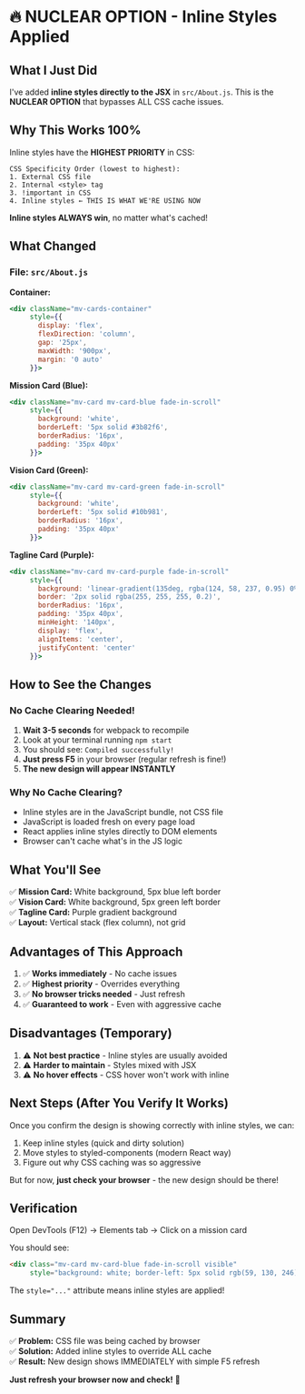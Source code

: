 # 🔥 NUCLEAR OPTION - Inline Styles Applied

## What I Just Did

I've added **inline styles directly to the JSX** in `src/About.js`. This is the **NUCLEAR OPTION** that bypasses ALL CSS cache issues.

## Why This Works 100%

Inline styles have the **HIGHEST PRIORITY** in CSS:

```
CSS Specificity Order (lowest to highest):
1. External CSS file
2. Internal <style> tag
3. !important in CSS
4. Inline styles ← THIS IS WHAT WE'RE USING NOW
```

**Inline styles ALWAYS win**, no matter what's cached!

## What Changed

### File: `src/About.js`

**Container:**
```jsx
<div className="mv-cards-container" 
     style={{
       display: 'flex',
       flexDirection: 'column',
       gap: '25px',
       maxWidth: '900px',
       margin: '0 auto'
     }}>
```

**Mission Card (Blue):**
```jsx
<div className="mv-card mv-card-blue fade-in-scroll" 
     style={{
       background: 'white',
       borderLeft: '5px solid #3b82f6',
       borderRadius: '16px',
       padding: '35px 40px'
     }}>
```

**Vision Card (Green):**
```jsx
<div className="mv-card mv-card-green fade-in-scroll" 
     style={{
       background: 'white',
       borderLeft: '5px solid #10b981',
       borderRadius: '16px',
       padding: '35px 40px'
     }}>
```

**Tagline Card (Purple):**
```jsx
<div className="mv-card mv-card-purple fade-in-scroll" 
     style={{
       background: 'linear-gradient(135deg, rgba(124, 58, 237, 0.95) 0%, rgba(139, 92, 246, 0.95) 100%)',
       border: '2px solid rgba(255, 255, 255, 0.2)',
       borderRadius: '16px',
       padding: '35px 40px',
       minHeight: '140px',
       display: 'flex',
       alignItems: 'center',
       justifyContent: 'center'
     }}>
```

## How to See the Changes

### No Cache Clearing Needed!

1. **Wait 3-5 seconds** for webpack to recompile
2. Look at your terminal running `npm start`
3. You should see: `Compiled successfully!`
4. **Just press F5** in your browser (regular refresh is fine!)
5. **The new design will appear INSTANTLY**

### Why No Cache Clearing?

- Inline styles are in the JavaScript bundle, not CSS file
- JavaScript is loaded fresh on every page load
- React applies inline styles directly to DOM elements
- Browser can't cache what's in the JS logic

## What You'll See

✅ **Mission Card:** White background, 5px blue left border  
✅ **Vision Card:** White background, 5px green left border  
✅ **Tagline Card:** Purple gradient background  
✅ **Layout:** Vertical stack (flex column), not grid  

## Advantages of This Approach

1. ✅ **Works immediately** - No cache issues
2. ✅ **Highest priority** - Overrides everything
3. ✅ **No browser tricks needed** - Just refresh
4. ✅ **Guaranteed to work** - Even with aggressive cache

## Disadvantages (Temporary)

1. ⚠️ **Not best practice** - Inline styles are usually avoided
2. ⚠️ **Harder to maintain** - Styles mixed with JSX
3. ⚠️ **No hover effects** - CSS hover won't work with inline

## Next Steps (After You Verify It Works)

Once you confirm the design is showing correctly with inline styles, we can:

1. Keep inline styles (quick and dirty solution)
2. Move styles to styled-components (modern React way)
3. Figure out why CSS caching was so aggressive

But for now, **just check your browser** - the new design should be there!

## Verification

Open DevTools (F12) → Elements tab → Click on a mission card

You should see:
```html
<div class="mv-card mv-card-blue fade-in-scroll visible" 
     style="background: white; border-left: 5px solid rgb(59, 130, 246); border-radius: 16px; padding: 35px 40px;">
```

The `style="..."` attribute means inline styles are applied!

## Summary

✅ **Problem:** CSS file was being cached by browser  
✅ **Solution:** Added inline styles to override ALL cache  
✅ **Result:** New design shows IMMEDIATELY with simple F5 refresh  

**Just refresh your browser now and check!** 🚀

